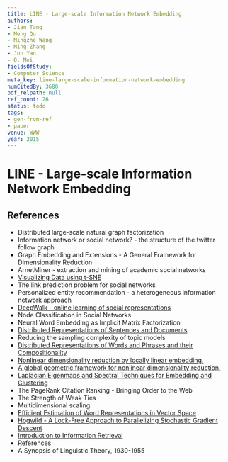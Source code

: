 ```yaml
---
title: LINE - Large-scale Information Network Embedding
authors:
- Jian Tang
- Meng Qu
- Mingzhe Wang
- Ming Zhang
- Jun Yan
- Q. Mei
fieldsOfStudy:
- Computer Science
meta_key: line-large-scale-information-network-embedding
numCitedBy: 3688
pdf_relpath: null
ref_count: 26
status: todo
tags:
- gen-from-ref
- paper
venue: WWW
year: 2015
---
```


# LINE - Large-scale Information Network Embedding

## References

- Distributed large-scale natural graph factorization
- Information network or social network? - the structure of the twitter follow graph
- Graph Embedding and Extensions - A General Framework for Dimensionality Reduction
- ArnetMiner - extraction and mining of academic social networks
- [Visualizing Data using t-SNE](./visualizing-data-using-t-sne.md)
- The link prediction problem for social networks
- Personalized entity recommendation - a heterogeneous information network approach
- [DeepWalk - online learning of social representations](./deepwalk-online-learning-of-social-representations.md)
- Node Classification in Social Networks
- Neural Word Embedding as Implicit Matrix Factorization
- [Distributed Representations of Sentences and Documents](./distributed-representations-of-sentences-and-documents.md)
- Reducing the sampling complexity of topic models
- [Distributed Representations of Words and Phrases and their Compositionality](./distributed-representations-of-words-and-phrases-and-their-compositionality.md)
- [Nonlinear dimensionality reduction by locally linear embedding.](./nonlinear-dimensionality-reduction-by-locally-linear-embedding.md)
- [A global geometric framework for nonlinear dimensionality reduction.](./a-global-geometric-framework-for-nonlinear-dimensionality-reduction.md)
- [Laplacian Eigenmaps and Spectral Techniques for Embedding and Clustering](./laplacian-eigenmaps-and-spectral-techniques-for-embedding-and-clustering.md)
- The PageRank Citation Ranking - Bringing Order to the Web
- The Strength of Weak Ties
- Multidimensional scaling.
- [Efficient Estimation of Word Representations in Vector Space](./efficient-estimation-of-word-representations-in-vector-space.md)
- [Hogwild - A Lock-Free Approach to Parallelizing Stochastic Gradient Descent](./hogwild-a-lock-free-approach-to-parallelizing-stochastic-gradient-descent.md)
- [Introduction to Information Retrieval](./introduction-to-information-retrieval.md)
- References
- A Synopsis of Linguistic Theory, 1930-1955
